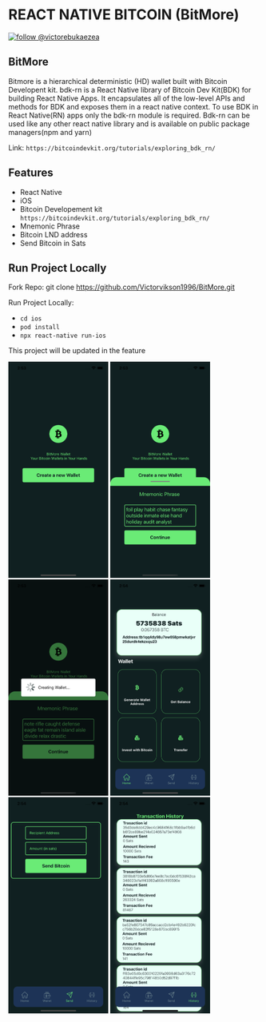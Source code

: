 # REACT NATIVE BITCOIN (BitMore)

[![follow @victorebukaezea](https://img.shields.io/twitter/follow/victorebukaezea.svg?style=for-the-badge&logo=TWITTER&logoColor=FFFFFF&labelColor=00aced&logoWidth=20&color=lightgray)](https://twitter.com/victorebukaezea)

## BitMore

Bitmore is a hierarchical deterministic (HD) wallet built with Bitcoin Developent kit. bdk-rn is a React Native library of Bitcoin Dev Kit(BDK) for building React Native Apps. It encapsulates all of the low-level APIs and methods for BDK and exposes them in a react native context. To use BDK in React Native(RN) apps only the bdk-rn module is required. Bdk-rn can be used like any other react native library and is available on public package managers(npm and yarn)

Link: `https://bitcoindevkit.org/tutorials/exploring_bdk_rn/`

## Features

- React Native
- iOS
- Bitcoin Developement kit `https://bitcoindevkit.org/tutorials/exploring_bdk_rn/`
- Mnemonic Phrase
- Bitcoin LND address
- Send Bitcoin in Sats

## Run Project Locally

Fork Repo: git clone https://github.com/Victorvikson1996/BitMore.git

Run Project Locally:

- `cd ios `
- `pod install`
- `npx react-native run-ios`

This project will be updated in the feature

<p float="left">
  <img src="screenshots/Image1.png?raw=true" width="200" />
  <img src="screenshots/Image2.png?raw=true" width="200" />
   <img src="screenshots/Image3.png?raw=true" width="200" />
  <img src="screenshots/Image4.png?raw=true" width="200" />
   <img src="screenshots/Image5.png?raw=true" width="200" />
  <img src="screenshots/Image6.png?raw=true" width="200" />
</p>
